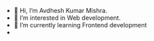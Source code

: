 - 👋 Hi, I’m Avdhesh Kumar Mishra. 
- 👀 I’m interested in Web development. 
- 🌱 I’m currently learning Frontend development
- 

<!---
AvdheshMishra/AvdheshMishra is a ✨ special ✨ repository because its `README.md` (this file) appears on your GitHub profile.
You can click the Preview link to take a look at your changes.
--->
